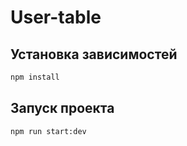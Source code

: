 # User-table

## Установка зависимостей

```bash
npm install
```

## Запуск проекта

```bash
npm run start:dev
```
